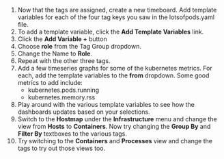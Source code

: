1. Now that the tags are assigned, create a new timeboard. Add template variables for each of the four tag keys you saw in the lotsofpods.yaml file.
  1. To add a template variable, click the **Add Template Variables** link. 
  1. Click the **Add Variable +** button
  1. Choose **role** from the Tag Group dropdown. 
  1. Change the Name to **Role**. 
  1. Repeat with the other three tags.
1. Add a few timeseries graphs for some of the kubernetes metrics. For each, add the template variables to the **from** dropdown. 
  Some good metrics to add include:
    * kubernetes.pods.running
    * kubernetes.memory.rss
1. Play around with the various template variables to see how the dashboards updates based on your selections.
1. Switch to the **Hostmap** under the **Infrastructure** menu and change the view from **Hosts** to **Containers**. Now try changing the **Group By** and **Filter By** textboxes to the various tags. 
2. Try switching to the **Containers** and **Processes** view and change the tags to try out those views too.

